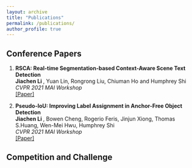 ```yaml
---
layout: archive
title: "Publications"
permalink: /publications/
author_profile: true
---
```


## Conference Papers
1. <b>RSCA: Real-time Segmentation-based Context-Aware Scene Text Detection</b> <br>
   <b> Jiachen Li </b>, Yuan Lin, Rongrong Liu, Chiuman Ho and Humphrey Shi
   <br> <i> CVPR 2021 MAI Workshop </i> 
   <br> [[Paper]](https://arxiv.org/abs/2105.12789)

2. <b>Pseudo-IoU: Improving Label Assignment in Anchor-Free Object Detection</b> <br>
   <b> Jiachen Li </b>, Bowen Cheng,  Rogerio Feris, Jinjun Xiong, Thomas S.Huang, Wen-Mei Hwu, Humphrey Shi
   <br> <i> CVPR 2021 MAI Workshop </i> 
   <br> [[Paper]](https://arxiv.org/abs/2104.14082)
   
## Competition and Challenge

